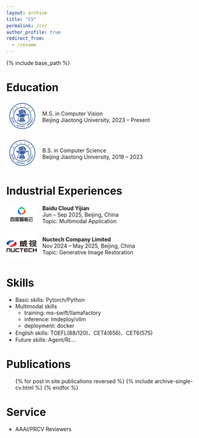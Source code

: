 ```yaml
---
layout: archive
title: "CV"
permalink: /cv/
author_profile: true
redirect_from:
  - /resume
---
```


{% include base_path %}

Education
======
<!-- * M.S. in Computer Vision, Beijing Jiaotong University, 2023 - Present
* B.S. in Computer Science, Beijing Jiaotong University, 2019 - 2023 -->

<div style="display:flex; align-items:center; margin-bottom:1em;">
  <div style="flex:0 0 80px; margin-right:15px;">
    <img src="../images/bjtu.jpg" alt="BJTU Logo" style="width:80px; border-radius:4px;">
  </div>
  <div>
    M.S. in Computer Vision<br>
    Beijing Jiaotong University, 2023 – Present
  </div>
</div>

<div style="display:flex; align-items:center; margin-bottom:1em;">
  <div style="flex:0 0 80px; margin-right:15px;">
    <img src="../images/bjtu.jpg" alt="BJTU Logo" style="width:80px; border-radius:4px;">
  </div>
  <div>
    B.S. in Computer Science<br>
    Beijing Jiaotong University, 2019 – 2023
  </div>
</div>

Industrial Experiences
======

<!-- * Jun-Sep, 2025: [Baidu Cloud Yijian](https://yijian.bce.baidu.com)
  * Multimodal Application

* Nov,2024 - May,2025: [Nuctech Comany Limited](https://www.nuctech.com)
  * Generative Image Restoration -->

<div style="display:flex; align-items:center; margin-bottom:1em;">
  <div style="flex:0 0 80px; margin-right:15px;">
    <img src="../images/baidu.jpeg" alt="Baidu Logo" style="width:80px; border-radius:4px;">
  </div>
  <div>
    <strong><a href="https://yijian.bce.baidu.com" style="text-decoration:none" target="_blank">Baidu Cloud Yijian</a></strong><br>
    Jun – Sep 2025, Beijing, China<br>  
    Topic: Multimodal Application
  </div>
</div>

<div style="display:flex; align-items:center; margin-bottom:1em;">
  <div style="flex:0 0 80px; margin-right:15px;">
    <img src="../images/nuctech.jpg" alt="Nuctech Logo" style="width:80px; border-radius:4px;">
  </div>
  <div>
    <strong><a href="https://www.nuctech.com" style="text-decoration:none" target="_blank">Nuctech Company Limited</a></strong><br>
    Nov 2024 – May 2025, Beijing, China<br>  
    Topic: Generative Image Restoration
  </div>
</div>
  
Skills
======
* Basic skills: Pytorch/Python
* Multimodal skills
  * training: ms-swift/llamafactory
  * inference: lmdeploy/vllm
  * deployment: docker
* English skills: TOEFL(88/120)、CET4(656)、CET6(575)
* Future skills: Agent/RL...

Publications
======
  <ul>{% for post in site.publications reversed %}
    {% include archive-single-cv.html %}
  {% endfor %}</ul>
  
Service
======
* AAAI/PRCV Reviewers
